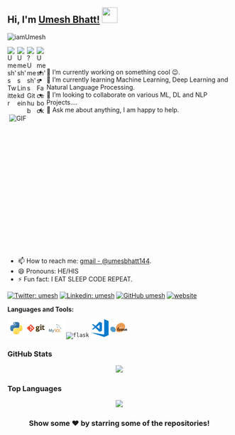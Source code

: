 ## Hi, I'm [Umesh Bhatt!](https://codingcompass.com) <img src="https://raw.githubusercontent.com/TheDudeThatCode/TheDudeThatCode/master/Assets/Hi.gif" width=35 height=35>

<p align="left"> <img src="https://komarev.com/ghpvc/?username=iamUmesh&label=Profile Views&color=blue&style=plastic" alt="iamUmesh" /> </p>

<a href="https://twitter.com/UmeshBh00953237">
  <img align="left" alt="Umesh's Twitter" width="22px" src="https://cdn.jsdelivr.net/npm/simple-icons@v3/icons/twitter.svg" />
</a>
<a href="https://www.linkedin.com/in/umesh-bhatt-4449001aa/">
  <img align="left" alt="Umesh's Linkdein" width="22px" src="https://cdn.jsdelivr.net/npm/simple-icons@v3/icons/linkedin.svg" />
</a>
<a href="https://github.com/Umeshbhatt144">
  <img align="left" alt="?Umesh's Github" width="22px" src="https://cdn.jsdelivr.net/npm/simple-icons@v3/icons/github.svg" />
</a>
<a href="https://www.facebook.com/vijaydinanath.chauhan.750331">
  <img align="left" alt="Umesh's Facebook" width="22px" src="https://cdn.jsdelivr.net/npm/simple-icons@v3/icons/facebook.svg" />
</a>

<br/>
<img align="right" alt="GIF" src="https://github.com/abhisheknaiidu/abhisheknaiidu/raw/master/code.gif?raw=true" width="500" height="320" style="max-width:100%;">

<br/>



- 🔭 I’m currently working on something cool 😉.
- 🌱 I’m currently learning Machine Learning, Deep Learning and Natural Language Processing.
- 🤔 I’m looking to collaborate on various ML, DL and NLP Projects....
- 💬 Ask me about anything, I am happy to help.
- 📫 How to reach me: [gmail - @umesbhatt144](https://www.umeshbhatt144@gmail.com).
- 😄 Pronouns: HE/HIS
- ⚡ Fun fact: I EAT SLEEP CODE REPEAT.

[![Twitter: umesh](https://img.shields.io/twitter/follow/umesh?style=social)](https://twitter.com/UmeshBh00953237)
[![Linkedin: umesh](https://img.shields.io/badge/-umesh-blue?style=flat-square&logo=Linkedin&logoColor=white&link=https://www.linkedin.com/in/umesh-bhatt-4449001aa/)](https://www.linkedin.com/in/umesh-bhatt-4449001aa/)
[![GitHub umesh](https://img.shields.io/github/followers/umesh?label=follow&style=social)](https://github.com/Umeshbhatt144)
[![website](https://img.shields.io/badge/PortfolioWebsite-codingcompass-2648ff?style=flat-square&logo=google-chrome)](https://cosingcompass.com)


**Languages and Tools:**  

<code><img height="40" src="https://raw.githubusercontent.com/github/explore/80688e429a7d4ef2fca1e82350fe8e3517d3494d/topics/python/python.png"></code>
<code><img height="40" src="https://raw.githubusercontent.com/github/explore/80688e429a7d4ef2fca1e82350fe8e3517d3494d/topics/git/git.png"></code>
<code><img height="40" src="https://raw.githubusercontent.com/github/explore/80688e429a7d4ef2fca1e82350fe8e3517d3494d/topics/mysql/mysql.png"></code>
<code><img height="40" src="https://www.vectorlogo.zone/logos/pocoo_flask/pocoo_flask-icon.svg" title="flask"></code>
<code><img height="40" src="https://raw.githubusercontent.com/github/explore/80688e429a7d4ef2fca1e82350fe8e3517d3494d/topics/visual-studio-code/visual-studio-code.png" title="vscode"></code>
<code><img height="40" src="https://raw.githubusercontent.com/github/explore/80688e429a7d4ef2fca1e82350fe8e3517d3494d/topics/scikit-learn/scikit-learn.png" title="sklearn"></code>

### GitHub Stats

<p align="center">
  <a href = "https://github.com/Umeshbhatt144">
<img src="https://github-readme-stats-aj8vj7k8x.vercel.app/api?username=Umeshbhatt144&show_icons=true&title_color=ffc857&icon_color=8ac926&text_color=daf7dc&bg_color=151515&count_private=true&include_all_commits=true">
  </a>
 </p>
 
 ### Top Languages

<p align="center">
<a href = "https://github.com/Umeshbhatt144">
  <img src="https://github-readme-stats-aj8vj7k8x.vercel.app/api/top-langs/?username=Umeshbhatt144&layout=compact&title_color=ffc857&icon_color=8ac926&text_color=daf7dc&bg_color=151515&card_width=400">
</a>
</p>


<div align="center">

### Show some ❤️ by starring some of the repositories!

</div>

